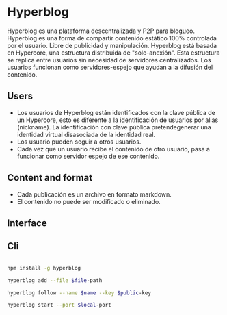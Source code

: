 # Hyperblog

Hyperblog es una plataforma descentralizada y P2P para blogueo. Hyperblog es una forma de compartir contenido estático 100% controlada por el usuario. Libre de publicidad y manipulación. 
Hyperblog está basada en Hypercore, una estructura distribuida de "solo-anexión". Esta estructura se replica entre usuarios sin necesidad de servidores centralizados. Los usuarios funcionan como servidores-espejo que ayudan a la difusión del contenido.

## Users

- Los usuarios de Hyperblog están identificados con la clave pública de un Hypercore, esto es diferente a la identificación de usuarios por alias (nickname). La identificación con clave pública pretendegenerar una identidad virtual disasociada de la identidad real. 
- Los usuario pueden seguir a otros usuarios.
- Cada vez que un usuario recibe el contenido de otro usuario, pasa a funcionar como servidor espejo de ese contenido.

## Content and format

- Cada publicación es un archivo en formato markdown. 
- El contenido no puede ser modificado o eliminado.

## Interface

## Cli

``` bash

npm install -g hyperblog

hyperblog add --file $file-path

hyperblog follow --name $name --key $public-key

hyperblog start --port $local-port

```
